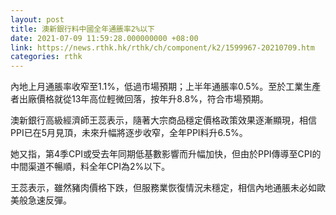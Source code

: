 ```yaml
---
layout: post
title: 澳新銀行料中國全年通脹率2%以下
date: 2021-07-09 11:59:28.000000000 +08:00
link: https://news.rthk.hk/rthk/ch/component/k2/1599967-20210709.htm
categories: rthk
---
```


內地上月通脹率收窄至1.1%，低過市場預期；上半年通脹率0.5%。至於工業生產者出廠價格就從13年高位輕微回落，按年升8.8%，符合市場預期。

澳新銀行高級經濟師王蕊表示，隨著大宗商品穩定價格政策效果逐漸顯現，相信PPI已在5月見頂，未來升幅將逐步收窄，全年PPI料升6.5%。

她又指，第4季CPI或受去年同期低基數影響而升幅加快，但由於PPI傳導至CPI的中間渠道不暢順，料全年CPI為2%以下。

王蕊表示，雖然豬肉價格下跌，但服務業恢復情況未穩定，相信內地通脹未必如歐美般急速反彈。
